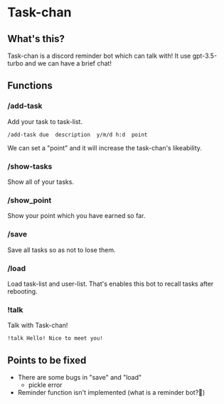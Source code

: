 # Task-chan
## What's this?
Task-chan is a discord reminder bot which can talk with!
It use gpt-3.5-turbo and we can have a brief chat!

## Functions
### /add-task
Add your task to task-list.
```
/add-task due  description  y/m/d h:d  point
```
We can set a "point" and it will increase the task-chan's likeability.

### /show-tasks
Show all of your tasks.

### /show_point
Show your point which you have earned so far.

### /save
Save all tasks so as not to lose them.

### /load
Load task-list and user-list. That's enables this bot to recall tasks after rebooting.

### !talk
Talk with Task-chan!
```
!talk Hello! Nice to meet you!
```

## Points to be fixed
- There are some bugs in "save" and "load"
  - pickle error
- Reminder function isn't implemented (what is a reminder bot?🤔)
